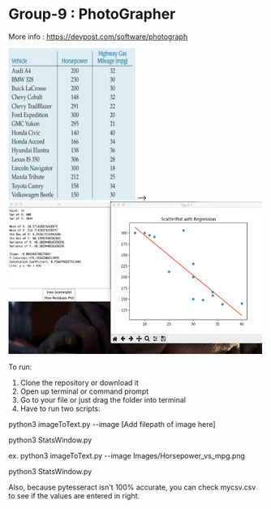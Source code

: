 # Group-9 : PhotoGrapher
More info : https://devpost.com/software/photograph

<img src = "Images/Horsepower_vs_mpg.png" width = 250 height =300 > --> <img src = "Images/Regression.png" width = "500" height = "300">

To run:
  1. Clone the repository or download it
  2. Open up terminal or command prompt 
  3. Go to your file or just drag the folder into terminal
  4. Have to run two scripts:
  
python3 imageToText.py --image [Add filepath of image here]

python3 StatsWindow.py
  
 
 ex. 
python3 imageToText.py --image Images/Horsepower_vs_mpg.png

python3 StatsWindow.py

Also, because pytesseract isn't 100% accurate, you can check mycsv.csv to see if the values are entered in right.


      
      
 
  
 
